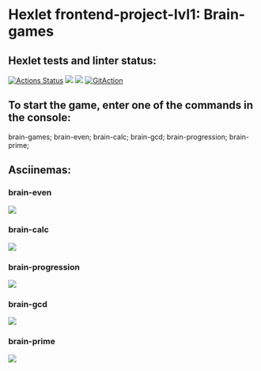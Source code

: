 # Hexlet frontend-project-lvl1: Brain-games

## Hexlet tests and linter status:

[![Actions Status](https://github.com/MaksBazunov/frontend-project-lvl1/workflows/hexlet-check/badge.svg)](https://github.com/MaksBazunov/frontend-project-lvl1/actions)
<a href="https://codeclimate.com/github/codeclimate/codeclimate/maintainability"><img src="https://api.codeclimate.com/v1/badges/a99a88d28ad37a79dbf6/maintainability" /></a>
<a href="https://codeclimate.com/github/codeclimate/codeclimate/test_coverage"><img src="https://api.codeclimate.com/v1/badges/a99a88d28ad37a79dbf6/test_coverage" /></a>
[![GitAction](https://github.com/MaksBazunov/frontend-project-lvl1/actions/workflows/mytest.yml/badge.svg)](https://github.com/MaksBazunov/frontend-project-lvl1/actions/workflows/mytest.yml)

## To start the game, enter one of the commands in the console:

brain-games;
brain-even; 
brain-calc; 
brain-gcd; 
brain-progression; 
brain-prime; 

## Asciinemas:

### brain-even
<a href="https://asciinema.org/a/fcAo9hdpZoH05NrUVqrKAGZXx" target="_blank"><img src="https://asciinema.org/a/fcAo9hdpZoH05NrUVqrKAGZXx.svg" /></a>

### brain-calc
<a href="https://asciinema.org/a/6tbVDshthSLu8cJHztpySTrtp" target="_blank"><img src="https://asciinema.org/a/6tbVDshthSLu8cJHztpySTrtp.svg" /></a>

### brain-progression
<a href="https://asciinema.org/a/8q9hPzPKaPxSai3CKJwsVi9aw" target="_blank"><img src="https://asciinema.org/a/8q9hPzPKaPxSai3CKJwsVi9aw.svg" /></a>

### brain-gcd
<a href="https://asciinema.org/a/TkdEw3VvP3PDu4JwW6sHqrjIr" target="_blank"><img src="https://asciinema.org/a/TkdEw3VvP3PDu4JwW6sHqrjIr.svg" /></a>

### brain-prime
<a href="https://asciinema.org/a/VhXHoKimr32RCTihQ8fhjbfie" target="_blank"><img src="https://asciinema.org/a/VhXHoKimr32RCTihQ8fhjbfie.svg" /></a>